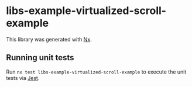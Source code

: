 # libs-example-virtualized-scroll-example

This library was generated with [Nx](https://nx.dev).

## Running unit tests

Run `nx test libs-example-virtualized-scroll-example` to execute the unit tests via [Jest](https://jestjs.io).
